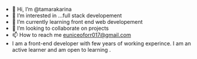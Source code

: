 - 👋 Hi, I’m @tamarakarina
- 👀 I’m interested in ...full stack developement
- 🌱 I’m currently learning front end web developement
- 💞️ I’m looking to collaborate on projects
- 📫 How to reach me euniceoforr017@gmail.com
- I am a front-end developer with few years of working experince. I am an active learner and am open to learning . 
